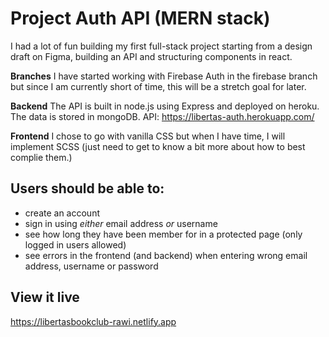 # Project Auth API (MERN stack)

I had a lot of fun building my first full-stack project starting from a design draft on Figma, building an API and structuring components in react.

**Branches**
I have started working with Firebase Auth in the firebase branch but since I am currently short of time, this will be a stretch goal for later.

**Backend**
The API is built in node.js using Express and deployed on heroku. The data is stored in mongoDB.
API: https://libertas-auth.herokuapp.com/

**Frontend**
I chose to go with vanilla CSS but when I have time, I will implement SCSS (just need to get to know a bit more about how to best complie them.)

## Users should be able to:
- create an account
- sign in using *either* email address *or* username
- see how long they have been member for in a protected page (only logged in users allowed)
- see errors in the frontend (and backend) when entering wrong email address, username or password

## View it live

https://libertasbookclub-rawi.netlify.app

